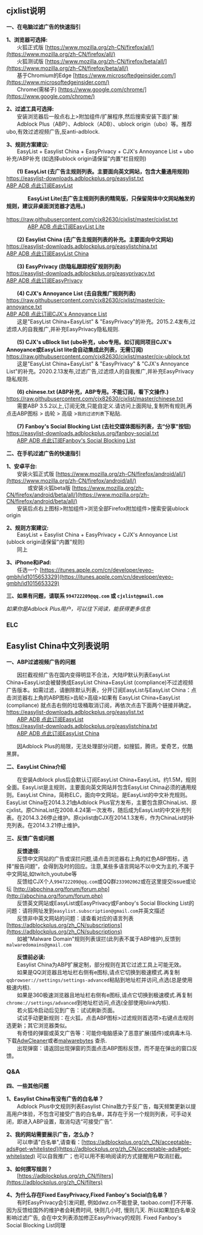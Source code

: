 **cjxlist说明**<br>
----
**一、在电脑过滤广告的快速指引**<br>

**1、浏览器可选择:**<br>
&emsp;&emsp;火狐正式版 [https://www.mozilla.org/zh-CN/firefox/all/](https://www.mozilla.org/zh-CN/firefox/all/) <br>
&emsp;&emsp;火狐测试版 [https://www.mozilla.org/zh-CN/firefox/beta/all/](https://www.mozilla.org/zh-CN/firefox/beta/all/)<br>
&emsp;&emsp;基于Chromium的Edge [https://www.microsoftedgeinsider.com/](https://www.microsoftedgeinsider.com/)<br>
&emsp;&emsp;Chrome(需梯子) [https://www.google.com/chrome/](https://www.google.com/chrome/)<br>

**2、过滤工具可选择:**<br>
&emsp;&emsp;安装浏览器后一般点右上>附加组件/扩展程序,然后搜索安装下面扩展:<br>
&emsp;&emsp;Adblock Plus（ABP）、Adblock（ADB）、ublock origin（ubo）等。推荐ubo,有效过滤视频广告,反anti-adblock. <br>

**3、规则方案建议:** <br>
&emsp;&emsp;EasyList + Easylist China + EasyPrivacy + CJX's Annoyance List + ubo补充/ABP补充 (如选择ublock origin请保留"内置"栏目规则)<br>

&emsp;&emsp;**(1) EasyList (去广告主规则列表。主要面向英文网站，包含大量通用规则)**<br>
https://easylist-downloads.adblockplus.org/easylist.txt<br>
[ABP ADB 点此订阅EasyList](https://subscribe.adblockplus.org?location=https://easylist-downloads.adblockplus.org/easylist.txt&title=EasyList "EasyList")<br>

&emsp;&emsp;&emsp;&emsp;**EasyList Lite(去广告主规则列表的精简版，只保留简体中文网站触发的规则，建议非桌面浏览器才选用。)**<br>
&emsp;&emsp;&emsp;&emsp;https://raw.githubusercontent.com/cjx82630/cjxlist/master/cjxlist.txt<br>
&emsp;&emsp;&emsp;&emsp;[ABP ADB 点此订阅EasyList Lite](https://subscribe.adblockplus.org?location=https://raw.githubusercontent.com/cjx82630/cjxlist/master/cjxlist.txt&title=EasyList%20Lite "EasyList%20Lite")<br>

&emsp;&emsp;**(2) Easylist China (去广告主规则列表的补充。主要面向中文网站)**<br>
https://easylist-downloads.adblockplus.org/easylistchina.txt<br>
[ABP ADB 点此订阅EasyList China](https://subscribe.adblockplus.org?location=https://easylist-downloads.adblockplus.org/easylistchina.txt&title=EasyList%20China "EasyList China")<br>

&emsp;&emsp;**(3) EasyPrivacy (防隐私跟踪挖矿规则列表)**<br>
https://easylist-downloads.adblockplus.org/easyprivacy.txt<br>
[ABP ADB 点此订阅EasyPrivacy](https://subscribe.adblockplus.org?location=https://easylist-downloads.adblockplus.org/easyprivacy.txt&title=EasyPrivacy "EasyPrivacy")<br>

&emsp;&emsp;**(4) CJX's Annoyance List (去自我推广规则列表)**<br>
https://raw.githubusercontent.com/cjx82630/cjxlist/master/cjx-annoyance.txt<br>
[ABP ADB 点此订阅CJX's Annoyance List](https://subscribe.adblockplus.org?location=https://raw.githubusercontent.com/cjx82630/cjxlist/master/cjx-annoyance.txt&title=CJX "CJX's Annoyance List")<br> 
&emsp;&emsp;这是"EasyList China+EasyList" & "EasyPrivacy"的补充。2015.2.4发布,过滤烦人的自我推广,并补充EasyPrivacy隐私规则.<br>

&emsp;&emsp;**(5) CJX's uBlock list (ubo补充，ubo专用。如订阅同项目CJX's Annoyance或EasyList lite会自动集成此列表，无需订阅)**<br>
https://raw.githubusercontent.com/cjx82630/cjxlist/master/cjx-ublock.txt<br>
&emsp;&emsp;这是"EasyList China+EasyList" & "EasyPrivacy" & "CJX's Annoyance List"的补充。2020.2.13发布,过滤广告,过滤烦人的自我推广,并补充EasyPrivacy隐私规则.<br>

&emsp;&emsp;**(6) chinese.txt (ABP补充，ABP专用。不能订阅，看下文操作.)**<br>
https://raw.githubusercontent.com/cjx82630/cjxlist/master/chinese.txt<br>
&emsp;&emsp;需要ABP 3.5.2以上,订阅无效,只能自定义.请访问上面网址,复制所有规则,再点击ABP图标 > 齿轮 > 高级 >`我的过滤列表`下粘贴.<br>

&emsp;&emsp;**(7) Fanboy's Social Blocking List (去社交媒体图标列表，去“分享”按钮)**<br>
https://easylist-downloads.adblockplus.org/fanboy-social.txt<br>
&emsp;&emsp;[ABP ADB 点此订阅Fanboy's Social Blocking List](https://subscribe.adblockplus.org?location=https://easylist-downloads.adblockplus.org/fanboy-social.txt&title=Fanboy%27s%20Social%20Blocking%20List "Fanboy%27s%20Social%20Blocking%20List") <br>

**二、在手机过滤广告的快速指引**<br>

**1、安卓平台:**<br>
&emsp;&emsp;安装火狐正式版 [https://www.mozilla.org/zh-CN/firefox/android/all/](https://www.mozilla.org/zh-CN/firefox/android/all/)<br>
&emsp;&emsp;&emsp;&emsp;或安装火狐beta版 [https://www.mozilla.org/zh-CN/firefox/android/beta/all/](https://www.mozilla.org/zh-CN/firefox/android/beta/all/) <br>
&emsp;&emsp;安装后点右上图标>附加组件>浏览全部Firefox附加组件>搜索安装ublock origin<br>

**2、规则方案建议:**<br>
&emsp;&emsp;EasyList + Easylist China + EasyPrivacy + CJX's Annoyance List (ublock origin请保留"内置"规则)<br>
&emsp;&emsp;同上<br>

**3、iPhone和iPad:**<br>
&emsp;&emsp;任选一个 [https://itunes.apple.com/cn/developer/eyeo-gmbh/id1015653329](https://itunes.apple.com/cn/developer/eyeo-gmbh/id1015653329)<br>

**三、如果有问题，请联系 `994722209@qq.com` 或 `cjxlist@gmail.com`**  <br>

*如果你是Adblock Plus用户，可以往下阅读，能获得更多信息*<br>

### ELC

**Easylist China中文列表说明**<br>
----
**一、ABP过滤视频广告的问题**<br>

&emsp;&emsp;因拦截视频广告在国内变得明显不合法，大陆IP默认列表EasyList China+EasyList会被替换成EasyList China+EasyList (compliance)不过滤视频广告版本。如需过滤，请删除默认列表，分开订阅EasyList与EasyList China：点击浏览器右上角的ABP图标>齿轮>高级>如果有 EasyList China+EasyList (compliance) 就点击右侧的垃圾桶取消订阅，再依次点击下面两个链接并确定。<br>
 https://easylist-downloads.adblockplus.org/easylist.txt<br>
 &emsp;&emsp;[ABP ADB 点此订阅EasyList](https://subscribe.adblockplus.org?location=https://easylist-downloads.adblockplus.org/easylist.txt&title=EasyList "EasyList")  <br>
 https://easylist-downloads.adblockplus.org/easylistchina.txt<br>
 &emsp;&emsp;[ABP ADB 点此订阅EasyList China](https://subscribe.adblockplus.org?location=https://easylist-downloads.adblockplus.org/easylistchina.txt&title=EasyList%20China "EasyList China")   <br>

&emsp;&emsp;因Adblock Plus的局限，无法处理部分问题，如搜狐，腾讯，爱奇艺，优酷黑屏。<br>

**二、EasyList China介绍**<br>

&emsp;&emsp;在安装Adblock plus后会默认订阅EasyList China+EasyList。约1.5M，规则全面。EasyList是主规则，主要面向英文网站并包含EasyList China必须的通用规则。EasyList China，简称ELC，面向中文网站，是EasyList的中文补充规则。EasyList China在2014.3.21由Adblock Plus官方发布，主要包含原ChinaList、原cjxlist。原ChinaList在2008.4.24第一次发布，随后成为EasyList的中文补充列表。在2014.3.26停止维护。原cjxlist由CJX在2014.1.3发布，作为ChinaList的补充列表。在2014.3.21停止维护。<br>

**三、反馈广告或问题**<br>

&emsp;&emsp;**反馈途径:**  <br>
&emsp;&emsp;反馈中文网站的广告或误拦问题,请点击浏览器右上角的红色ABP图标，选择“报告问题”，会得到及时的回应。注意,某些多语言网站不以中文为主的,不属于中文网站,如twitch,youtube等 <br>
&emsp;&emsp;反馈给CJX个人`994722209@qq.com`或QQ群`233902062`或在这里提交issue或论坛 [http://abpchina.org/forum/forum.php](http://abpchina.org/forum/forum.php)<br>
&emsp;&emsp;反馈英文网站或EasyList或EasyPrivacy或Fanboy's Social Blocking List的问题：请将网址发到`easylist.subscription@gmail.com`并英文描述<br>
&emsp;&emsp;反馈非中英文网站的问题：请查看对应的语言列表[https://adblockplus.org/zh_CN/subscriptions](https://adblockplus.org/zh_CN/subscriptions)<br>
&emsp;&emsp;如被"Malware Domain"规则列表误拦(此列表不属于ABP维护),反馈到`malwaredomains@gmail.com`  <br>

&emsp;&emsp;**反馈前必读:**  <br>
&emsp;&emsp;Easylist China为ABP扩展定制，部分规则在其它过滤工具上可能无效。<br>
&emsp;&emsp;如果是QQ浏览器且地址栏右侧有e图标,请点它切换到极速模式.再复制`qqbrowser://settings/settings-advanced`粘贴到地址栏并访问,点选(总是使用极速内核).<br>
&emsp;&emsp;如果是360极速浏览器且地址栏右侧有e图标,请点它切换到极速模式.再复制`chrome://settings/advanced`到地址栏访问,点选(全部使用blink内核).<br>
&emsp;&emsp;若火狐冷启动后见到广告：试试刷新页面。<br>
&emsp;&emsp;试试手动更新规则：在火狐，点击ABP图标>过滤规则首选项>右键点击规则选更新；其它浏览器类似。<br>
&emsp;&emsp;有奇怪的弹窗或英文广告等：可能你电脑感染了恶意扩展(插件)或病毒木马.下载[AdwCleaner](http://www.bleepingcomputer.com/download/adwcleaner/)或者[malwarebytes](http://www.malwarebytes.org/antimalware/) 查杀. <br>
&emsp;&emsp;出现弹窗：请返回出现弹窗的页面点击ABP图标反馈，而不是在弹出的窗口反馈。<br>

### Q&A

**四、一些其他问题**<br>

**1、Easylist China有没有广告的白名单？**<br>
&emsp;&emsp;Adblock Plus中文规则列表Easylist China致力于反广告，每天频繁更新以提高用户体验，不包含可接受广告的白名单，其存在于另一个规则列表，可手动关闭，即进入ABP设置，取消勾选“可接受广告”.<br>

**2、我的网站需要展示广告，怎么办？**<br>
&emsp;&emsp;可以申请"白名单",请查看：[https://adblockplus.org/zh_CN/acceptable-ads#get-whitelisted](https://adblockplus.org/zh_CN/acceptable-ads#get-whitelisted)  可以自我推广；也可以用不影响阅读的方式提醒用户取消拦截。<br>

**3、如何撰写规则？**<br>
&emsp;&emsp;[https://adblockplus.org/zh_CN/filters](https://adblockplus.org/zh_CN/filters)<br>

**4、为什么存在Fixed EasyPrivacy,Fixed Fanboy's Social白名单？**<br>
&emsp;&emsp;有时EasyPrivacy会引发问题, 例如dwz.cn不能登录, taobao.com打不开等. 因为反馈给国外的维护者会耗费时间, 快则几小时, 慢则几天. 所以如果加白名单没影响过滤广告, 会在中文列表添加修正EasyPrivacy的规则.  Fixed Fanboy's Social Blocking List同理<br>
